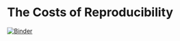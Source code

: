# The Costs of Reproducibility

[![Binder](https://mybinder.org/badge_logo.svg)](https://mybinder.org/v2/gh/inactinique/editorial_reproducibility/main?filepath=article.ipynb)

